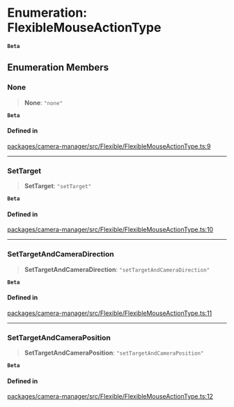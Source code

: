 # Enumeration: FlexibleMouseActionType

**`Beta`**

## Enumeration Members

### None

> **None**: `"none"`

**`Beta`**

#### Defined in

[packages/camera-manager/src/Flexible/FlexibleMouseActionType.ts:9](https://github.com/cognitedata/reveal/blob/3aaed3491dba3f4ba9ecd87f495d35383cc73a1d/viewer/packages/camera-manager/src/Flexible/FlexibleMouseActionType.ts#L9)

***

### SetTarget

> **SetTarget**: `"setTarget"`

**`Beta`**

#### Defined in

[packages/camera-manager/src/Flexible/FlexibleMouseActionType.ts:10](https://github.com/cognitedata/reveal/blob/3aaed3491dba3f4ba9ecd87f495d35383cc73a1d/viewer/packages/camera-manager/src/Flexible/FlexibleMouseActionType.ts#L10)

***

### SetTargetAndCameraDirection

> **SetTargetAndCameraDirection**: `"setTargetAndCameraDirection"`

**`Beta`**

#### Defined in

[packages/camera-manager/src/Flexible/FlexibleMouseActionType.ts:11](https://github.com/cognitedata/reveal/blob/3aaed3491dba3f4ba9ecd87f495d35383cc73a1d/viewer/packages/camera-manager/src/Flexible/FlexibleMouseActionType.ts#L11)

***

### SetTargetAndCameraPosition

> **SetTargetAndCameraPosition**: `"setTargetAndCameraPosition"`

**`Beta`**

#### Defined in

[packages/camera-manager/src/Flexible/FlexibleMouseActionType.ts:12](https://github.com/cognitedata/reveal/blob/3aaed3491dba3f4ba9ecd87f495d35383cc73a1d/viewer/packages/camera-manager/src/Flexible/FlexibleMouseActionType.ts#L12)
